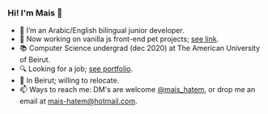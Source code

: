 ### Hi! I'm Mais 👋
- 🌱 I’m an Arabic/English bilingual junior developer.
- 🔭 Now working on vanilla js front-end pet projects; [see link](https://itsmais.github.io/7Days7Websites/).
- 📚 Computer Science undergrad (dec 2020) at The American University of Beirut.
- 🔍 Looking for a job; [see portfolio](https://itsmais.github.io/).
- 📍 In Beirut; willing to relocate.
- 📫 Ways to reach me: DM's are welcome [@mais_hatem](https://twitter.com/mais_hatem), or drop me an email at mais-hatem@hotmail.com.

<!--
**itsmais/itsmais** is a ✨ _special_ ✨ repository because its `README.md` (this file) appears on your GitHub profile.

Here are some ideas to get you started:

- 🔭 I’m currently working on ...
- 🌱 I’m currently learning ...
- 👯 I’m looking to collaborate on ...
- 🤔 I’m looking for help with ...
- 💬 Ask me about ...
- 📫 How to reach me: ...
- 😄 Pronouns: ...
- ⚡ Fun fact: ...
-->
